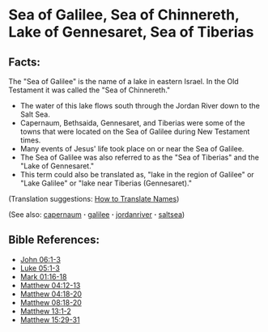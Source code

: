 # Sea of Galilee, Sea of Chinnereth, Lake of Gennesaret, Sea of Tiberias #

## Facts: ##

The "Sea of Galilee" is the name of a lake in eastern Israel. In the Old Testament it was called the "Sea of Chinnereth."

 * The water of this lake flows south through the Jordan River down to the Salt Sea.
 * Capernaum, Bethsaida, Gennesaret, and Tiberias were some of the towns that were located on the Sea of Galilee during New Testament times.
 * Many events of Jesus' life took place on or near the Sea of Galilee.
 * The Sea of Galilee was also referred to as the "Sea of Tiberias" and the "Lake of Gennesaret."
 * This term could also be translated as, "lake in the region of Galilee" or "Lake Galilee" or "lake near Tiberias (Gennesaret)."

(Translation suggestions: [How to Translate Names](https://git.door43.org/Door43/en-ta-translate-vol1/src/master/content/translate_names.md))

(See also: [capernaum](../other/capernaum.md) **·** [galilee](../other/galilee.md) **·** [jordanriver](../other/jordanriver.md) **·** [saltsea](../other/saltsea.md))

## Bible References: ##

* [John 06:1-3](https://door43.org/en/bible/notes/jhn/06/01)
* [Luke 05:1-3](https://door43.org/en/bible/notes/luk/05/01)
* [Mark 01:16-18](https://door43.org/en/bible/notes/mrk/01/16)
* [Matthew 04:12-13](https://door43.org/en/bible/notes/mat/04/12)
* [Matthew 04:18-20](https://door43.org/en/bible/notes/mat/04/18)
* [Matthew 08:18-20](https://door43.org/en/bible/notes/mat/08/18)
* [Matthew 13:1-2](https://door43.org/en/bible/notes/mat/13/01)
* [Matthew 15:29-31](https://door43.org/en/bible/notes/mat/15/29)

